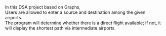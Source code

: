 In this DSA project based on Graphs, <br>
Users are allowed to enter a source and destination among the given airports. <br>
The program will determine whether there is a direct flight available; if not, it will display the shortest path via intermediate airports.
